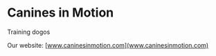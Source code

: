 # Canines in Motion

Training dogos

Our website: [www.caninesinmotion.com](www.caninesinmotion.com)
